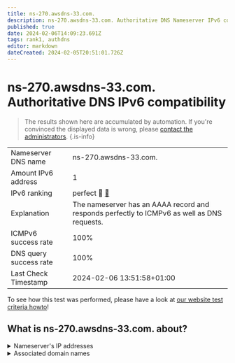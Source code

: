 ```yaml
---
title: ns-270.awsdns-33.com.
description: ns-270.awsdns-33.com. Authoritative DNS Nameserver IPv6 compatibility
published: true
date: 2024-02-06T14:09:23.691Z
tags: rank1, authdns
editor: markdown
dateCreated: 2024-02-05T20:51:01.726Z
---
```


# ns-270.awsdns-33.com. Authoritative DNS IPv6 compatibility

> The results shown here are accumulated by automation. If you're convinced the displayed data is wrong, please [contact the administrators](/howto/chat). 
{.is-info}




|   |   |
| - | - |
| Nameserver DNS name | ns-270.awsdns-33.com.
| Amount IPv6 address | 1
| IPv6 ranking | perfect :1st_place_medal: [🔗](/howto/ranking) |
| Explanation | The nameserver has an AAAA record and responds perfectly to ICMPv6 as well as DNS requests. |
| ICMPv6 success rate | 100%|
| DNS query success rate | 100% |
| Last Check Timestamp | 2024-02-06 13:51:58+01:00 |

To see how this test was performed, please have a look at [our website test criteria howto](/howto/testcriteria/authdns)!


## What is ns-270.awsdns-33.com. about?




<details>
<summary>Nameserver's IP addresses</summary>

2600:9000:5301:e00::1

</details>



<details>
<summary>Associated domain names</summary>

www.ipsen.com

</details>
